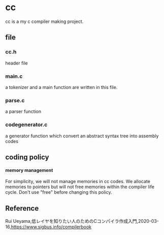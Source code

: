 # cc
cc is a my c compiler making project.

## file

### cc.h
header file

### main.c 

a tokenizer and a main function are written in this file.

### parse.c
a parser function 

### codegenerator.c
a generator function which convert an abstract syntax tree into  assembly codes 

## coding policy

#### memory management 
For simplicity, we will not manage memories in cc codes.
We allocate memories to pointers but will not free memories within the compiler life cycle.
Don't use "free" before changing this policy.






## Reference  
Rui Ueyama,低レイヤを知りたい人のためのCコンパイラ作成入門,2020-03-16,https://www.sigbus.info/compilerbook
